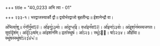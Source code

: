 +++
title = "40_0233 अभि त्वा - 01"

+++
२३३-१। भरद्वाजस्यार्कौ द्वौ॥ द्वयोर्भरद्वाजो बृहतीन्द्रः॥ ईशानेन्द्रौ वा।

अ꣥भित्वा꣯शू॥ र꣢नो꣡नु꣪माऽ᳒२ः᳒। ओ꣡इनू꣢ऽ३माः꣢। आ꣡दुग्धा꣢꣯इ। वधा꣡इन꣪वाऽ᳒२ः᳒। ओ꣡इना꣢ऽ३वाः꣢। आ꣡इशा꣯न꣢मस्यजगतः। सुवा꣡र्दृश꣢म्। आ꣡र्दृ꣢ऽ३षा꣢म्॥ आ꣡इशा꣯न꣢मि॥ द्रता꣡स्थुषः꣢। आ꣡ऽ२३। स्थू꣡ऽ२᳐। षा꣣ऽ२३४। औ꣥꣯हो꣯वा॥ स्थु꣢षस्स्थु꣡षा꣣ऽ२३꣡४꣡५ः꣡॥